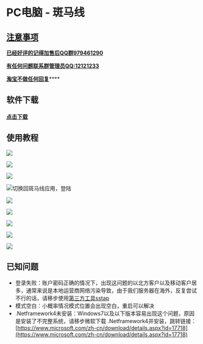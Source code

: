 # PC电脑 - 斑马线

## [注意事项](https://bmxcloud.fun/)

[**已经好评的记得加售后QQ群979461290**](https://bmxcloud.fun/)

[**有任何问题联系群管理员QQ:12121233**](https://bmxcloud.fun/)

[ **淘宝不做任何回复**](https://bmxcloud.fun/)\*\*\*\*

## 软件下载

#### [点击下载](https://www.lanzous.com/i3sie2f) 

## 使用教程



![](../.gitbook/assets/image-74.png)



![](../.gitbook/assets/image-2.png)

![](../.gitbook/assets/image%20%2810%29.png)



![&#x5207;&#x6362;&#x56DE;&#x6591;&#x9A6C;&#x7EBF;&#x5E94;&#x7528;&#xFF0C;&#x767B;&#x9646;](../.gitbook/assets/image-63.png)

![](../.gitbook/assets/image%20%288%29.png)

![](../.gitbook/assets/image%20%2833%29.png)



![](../.gitbook/assets/image-30.png)

![](../.gitbook/assets/image%20%2848%29.png)



![](../.gitbook/assets/image-46.png)

## 已知问题

* 登录失败：账户密码正确的情况下，出现这问题的以北方客户以及移动客户居多，通常来说是本地运营商网络污染导致，由于我们服务器在海外，反复尝试不行的话，请移步使用[第三方工具sstap](https://bmx168.com/other/sstap.html)
* 模式空白：小概率情况模式位置会出现空白，重启可以解决
* .Netframework4未安装：Windows7以及以下版本容易出现这个问题，原因是安装了不完整系统，请移步微软下载 .Netframework4并安装，跳转链接：[https://www.microsoft.com/zh-cn/download/details.aspx?id=17718](https://www.microsoft.com/zh-cn/download/details.aspx?id=17718)











